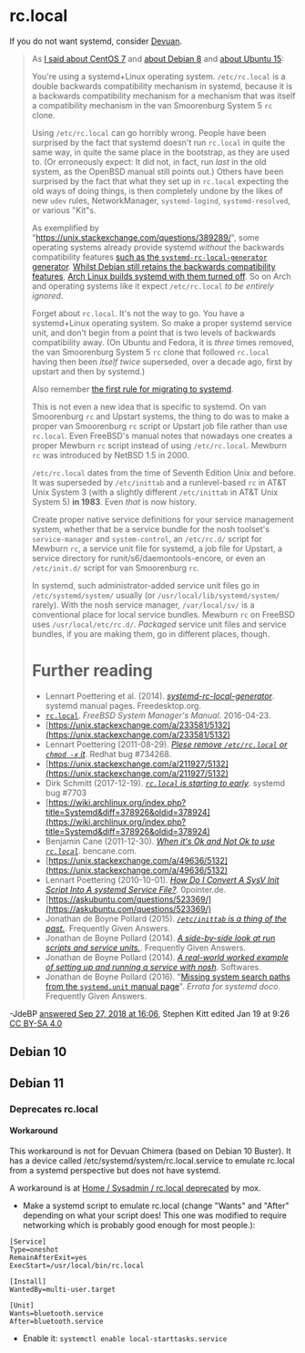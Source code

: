 # rc.local

If you do not want systemd, consider [Devuan](devuan).

> As [I said about CentOS 7](https://unix.stackexchange.com/a/247543/5132) and [about Debian 8](https://unix.stackexchange.com/a/333003/5132) and [about Ubuntu 15](https://unix.stackexchange.com/a/202743/5132):
>
> You're using a systemd+Linux operating system. `/etc/rc.local` is a double backwards compatibility mechanism in systemd, because it is a backwards compatibility mechanism for a mechanism that was itself a compatibility mechanism in the van Smoorenburg System 5 `rc` clone.
>
> Using `/etc/rc.local` can go horribly wrong. People have been surprised by the fact that systemd doesn't run `rc.local` in quite the same way, in quite the same place in the bootstrap, as they are used to. (Or erroneously expect: It did not, in fact, run _last_ in the old system, as the OpenBSD manual still points out.) Others have been surprised by the fact that what they set up in `rc.local` expecting the old ways of doing things, is then completely undone by the likes of new `udev` rules, NetworkManager, `systemd-logind`, `systemd-resolved`, or various "Kit"s.
>
> As exemplified by "https://unix.stackexchange.com/questions/389289/", some operating systems already provide systemd _without_ the backwards compatibility features [such as the `systemd-rc-local-generator` generator](https://github.com/systemd/systemd/blob/044c2c7a2b322b6561d7e3cc5a48a548fee887f9/meson.build#L1912). [Whilst Debian still retains the backwards compatibility features](https://sources.debian.org/src/systemd/239-10/debian/rules/#L48), [Arch Linux builds systemd with them turned off](https://git.archlinux.org/svntogit/packages.git/tree/trunk/PKGBUILD?h=packages/systemd#n133). So on Arch and operating systems like it expect `/etc/rc.local` _to be entirely ignored_.
>
> Forget about `rc.local`. It's not the way to go. You have a systemd+Linux operating system. So make a proper systemd service unit, and don't begin from a point that is two levels of backwards compatibility away. (On Ubuntu and Fedora, it is _three_ times removed, the van Smoorenburg System 5 `rc` clone that followed `rc.local` having then been _itself twice_ superseded, over a decade ago, first by upstart and then by systemd.)
>
> Also remember [the first rule for migrating to systemd](https://jdebp.uk/FGA/systemd-house-of-horror/daemonize.html#first-rule).
>
> This is not even a new idea that is specific to systemd. On van Smoorenburg `rc` and Upstart systems, the thing to do was to make a proper van Smoorenburg `rc` script or Upstart job file rather than use `rc.local`. Even FreeBSD's manual notes that nowadays one creates a proper Mewburn `rc` script instead of using `/etc/rc.local`. Mewburn `rc` was introduced by NetBSD 1.5 in 2000.
>
> `/etc/rc.local` dates from the time of Seventh Edition Unix and before. It was superseded by `/etc/inittab` and a runlevel-based `rc` in AT&T Unix System 3 (with a slightly different `/etc/inittab` in AT&T Unix System 5) **in 1983**. Even _that_ is now history.
>
> Create proper native service definitions for your service management system, whether that be a service bundle for the nosh toolset's `service-manager` and `system-control`, an `/etc/rc.d/` script for Mewburn `rc`, a service unit file for systemd, a job file for Upstart, a service directory for runit/s6/daemontools-encore, or even an `/etc/init.d/` script for van Smoorenburg `rc`.
>
> In systemd, such administrator-added service unit files go in `/etc/systemd/system/` usually (or `/usr/local/lib/systemd/system/` rarely). With the nosh service manager, `/var/local/sv/` is a conventional place for local service bundles. Mewburn `rc` on FreeBSD uses `/usr/local/etc/rc.d/`. _Packaged_ service unit files and service bundles, if you are making them, go in different places, though.
> # Further reading
>
> - Lennart Poettering et al. (2014). [_systemd-rc-local-generator_](http://www.freedesktop.org/software/systemd/man/systemd-rc-local-generator.html). systemd manual pages. Freedesktop.org.
> - [`rc.local`](https://www.freebsd.org/cgi/man.cgi?query=rc.local&manpath=FreeBSD+11.2-RELEASE+and+Ports). _FreeBSD System Manager's Manual_. 2016-04-23.
> - [https://unix.stackexchange.com/a/233581/5132](https://unix.stackexchange.com/a/233581/5132)
> - Lennart Poettering (2011-08-29). _[Plese remove `/etc/rc.local` or `chmod -x` it](https://bugzilla.redhat.com/show_bug.cgi?id=734268)_. Redhat bug #734268.
> - [https://unix.stackexchange.com/a/211927/5132](https://unix.stackexchange.com/a/211927/5132)
> - Dirk Schmitt (2017-12-19). _[`rc.local` is starting to early](https://github.com/systemd/systemd/issues/7703)_. systemd bug #7703
> - [https://wiki.archlinux.org/index.php?title=Systemd&diff=378926&oldid=378924](https://wiki.archlinux.org/index.php?title=Systemd&diff=378926&oldid=378924)
> - Benjamin Cane (2011-12-30). _[When it's Ok and Not Ok to use `rc.local`](https://bencane.com/2011/12/30/when-its-ok-and-not-ok-to-use-rc-local/)_. bencane.com.
> - [https://unix.stackexchange.com/a/49636/5132](https://unix.stackexchange.com/a/49636/5132)
> - Lennart Poettering (2010-10-01). _[How Do I Convert A SysV Init Script Into A systemd Service File?](http://0pointer.de/blog/projects/systemd-for-admins-3.html)_. 0pointer.de.
> - [https://askubuntu.com/questions/523369/](https://askubuntu.com/questions/523369/)
> - Jonathan de Boyne Pollard (2015). [_`/etc/inittab` is a thing of the past._](https://jdebp.uk/FGA/inittab-is-history.html). Frequently Given Answers.
> - Jonathan de Boyne Pollard (2014). [_A side-by-side look at run scripts and service units._](https://jdebp.uk/FGA/run-scripts-and-service-units-side-by-side.html). Frequently Given Answers.
> - Jonathan de Boyne Pollard (2014). _[A real-world worked example of setting up and running a service with nosh](https://jdebp.uk/Softwares/nosh/worked-example.html)_. Softwares.
> - Jonathan de Boyne Pollard (2016). "[Missing system search paths from the `systemd.unit` manual page](https://jdebp.uk/FGA/systemd-documentation-errata.html#MissingUsrLocalLibSystemd)". _Errata for systemd doco_. Frequently Given Answers.

-JdeBP [answered Sep 27, 2018 at 16:06](https://unix.stackexchange.com/a/471871/343286), Stephen Kitt edited Jan 19 at 9:26 [CC BY-SA 4.0](https://creativecommons.org/licenses/by-sa/4.0/)


## Debian 10


## Debian 11
### Deprecates rc.local

#### Workaround
This workaround is not for Devuan Chimera (based on Debian 10 Buster). It has a device called /etc/systemd/system/rc.local.service to emulate rc.local from a systemd perspective but does not have systemd.

A workaround is at [Home / Sysadmin / rc.local deprecated](https://mox.sh/sysadmin/rc-local-deprecated/) by mox.
- Make a systemd script to emulate rc.local (change "Wants" and "After" depending on what your script does! This one was modified to require networking which is probably good enough for most people.):
```
[Service]
Type=oneshot
RemainAfterExit=yes
ExecStart=/usr/local/bin/rc.local

[Install]
WantedBy=multi-user.target

[Unit]
Wants=bluetooth.service
After=bluetooth.service
```
- Enable it: `systemctl enable local-starttasks.service`
